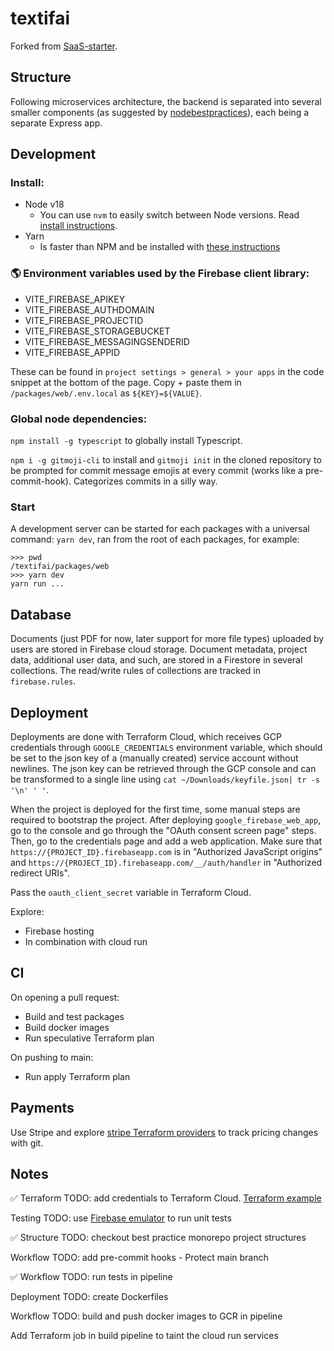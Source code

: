 # textifai

Forked from [SaaS-starter](https://github.com/danielsteman/saas-starter).

## Structure

Following microservices architecture, the backend is separated into several smaller components (as suggested by [nodebestpractices](https://github.com/goldbergyoni/nodebestpractices/blob/master/sections/projectstructre/breakintcomponents.md)), each being a separate Express app.

## Development

### Install:

- Node v18
  - You can use `nvm` to easily switch between Node versions. Read [install instructions](https://github.com/nvm-sh/nvm).
- Yarn
  - Is faster than NPM and be installed with [these instructions](https://classic.yarnpkg.com/lang/en/docs/install/#windows-stable)

### 🌎 Environment variables used by the Firebase client library:

- VITE_FIREBASE_APIKEY
- VITE_FIREBASE_AUTHDOMAIN
- VITE_FIREBASE_PROJECTID
- VITE_FIREBASE_STORAGEBUCKET
- VITE_FIREBASE_MESSAGINGSENDERID
- VITE_FIREBASE_APPID

These can be found in `project settings > general > your apps` in the code snippet at the bottom of the page. Copy + paste them in `/packages/web/.env.local` as `${KEY}=${VALUE}`.

### Global node dependencies:

`npm install -g typescript` to globally install Typescript.

`npm i -g gitmoji-cli` to install and `gitmoji init` in the cloned repository to be prompted for commit message emojis at every commit (works like a pre-commit-hook). Categorizes commits in a silly way.

### Start

A development server can be started for each packages with a universal command: `yarn dev`, ran from the root of each packages, for example:

```
>>> pwd
/textifai/packages/web
>>> yarn dev
yarn run ...
```

## Database

Documents (just PDF for now, later support for more file types) uploaded by users are stored in Firebase cloud storage. Document metadata, project data, additional user data, and such, are stored in a Firestore in several collections. The read/write rules of collections are tracked in `firebase.rules`.

## Deployment

Deployments are done with Terraform Cloud, which receives GCP credentials through `GOOGLE_CREDENTIALS` environment variable, which should be set to the json key of a (manually created) service account without newlines. The json key can be retrieved through the GCP console and can be transformed to a single line using `cat ~/Downloads/keyfile.json| tr -s '\n' ' '`.

When the project is deployed for the first time, some manual steps are required to bootstrap the project. After deploying `google_firebase_web_app`, go to the console and go through the "OAuth consent screen page" steps. Then, go to the credentials page and add a web application. Make sure that `https://{PROJECT_ID}.firebaseapp.com` is in "Authorized JavaScript origins" and `https://{PROJECT_ID}.firebaseapp.com/__/auth/handler` in "Authorized redirect URIs".

Pass the `oauth_client_secret` variable in Terraform Cloud.

Explore:

- Firebase hosting
- In combination with cloud run

## CI

On opening a pull request:

- Build and test packages
- Build docker images
- Run speculative Terraform plan

On pushing to main:

- Run apply Terraform plan

## Payments

Use Stripe and explore [stripe Terraform providers](https://github.com/franckverrot/terraform-provider-stripe) to track pricing changes with git.

## Notes

✅ Terraform TODO: add credentials to Terraform Cloud.
[Terraform example](https://gist.github.com/Zebreus/906b8870e49586adfe8bd7bbff43f0a8)

Testing TODO: use [Firebase emulator](https://firebase.google.com/docs/rules/unit-tests) to run unit tests

✅ Structure TODO: checkout best practice monorepo project structures

Workflow TODO: add pre-commit hooks - Protect main branch

✅ Workflow TODO: run tests in pipeline

Deployment TODO: create Dockerfiles

Workflow TODO: build and push docker images to GCR in pipeline

Add Terraform job in build pipeline to taint the cloud run services
